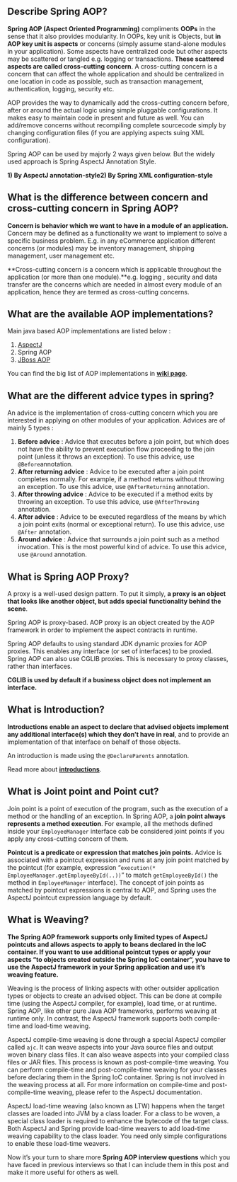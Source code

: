 ## Describe Spring AOP?

**Spring AOP (Aspect Oriented Programming)** compliments **OOPs** in the sense that it also provides modularity. In OOPs, key unit is Objects, but **in AOP key unit is aspects** or concerns (simply assume stand-alone modules in your application). Some aspects have centralized code but other aspects may be scattered or tangled e.g. logging or transactions. **These scattered aspects are called cross-cutting concern**. A cross-cutting concern is a concern that can affect the whole application and should be centralized in one location in code as possible, such as transaction management, authentication, logging, security etc.

AOP provides the way to dynamically add the cross-cutting concern before, after or around the actual logic using simple pluggable configurations. It makes easy to maintain code in present and future as well. You can add/remove concerns without recompiling complete sourcecode simply by changing configuration files (if you are applying aspects suing XML configuration).

Spring AOP can be used by majorly 2 ways given below. But the widely used approach is Spring AspectJ Annotation Style.

**1) By AspectJ annotation-style2) By Spring XML configuration-style**



## What is the difference between concern and cross-cutting concern in Spring AOP?

**Concern is behavior which we want to have in a module of an application.** Concern may be defined as a functionality we want to implement to solve a specific business problem. E.g. in any eCommerce application different concerns (or modules) may be inventory management, shipping management, user management etc.

**Cross-cutting concern is a concern which is applicable throughout the application (or more than one module).**e.g. logging , security and data transfer are the concerns which are needed in almost every module of an application, hence they are termed as cross-cutting concerns.



## What are the available AOP implementations?

Main java based AOP implementations are listed below :

1. [AspectJ](https://eclipse.org/aspectj/)
2. Spring AOP
3. [JBoss AOP](http://jbossaop.jboss.org/)

You can find the big list of AOP implementations in [**wiki page**](https://en.wikipedia.org/wiki/Aspect-oriented_programming#Implementations).



## What are the different advice types in spring?

An advice is the implementation of cross-cutting concern which you are interested in applying on other modules of your application. Advices are of mainly 5 types :

1. **Before advice** : Advice that executes before a join point, but which does not have the ability to prevent execution flow proceeding to the join point (unless it throws an exception). To use this advice, use `@Before`annotation.
2. **After returning advice** : Advice to be executed after a join point completes normally. For example, if a method returns without throwing an exception. To use this advice, use `@AfterReturning` annotation.
3. **After throwing advice** : Advice to be executed if a method exits by throwing an exception. To use this advice, use `@AfterThrowing` annotation.
4. **After advice** : Advice to be executed regardless of the means by which a join point exits (normal or exceptional return). To use this advice, use `@After` annotation.
5. **Around advice** : Advice that surrounds a join point such as a method invocation. This is the most powerful kind of advice. To use this advice, use `@Around` annotation.



## What is Spring AOP Proxy?

A proxy is a well-used design pattern. To put it simply, **a proxy is an object that looks like another object, but adds special functionality behind the scene**.

Spring AOP is proxy-based. AOP proxy is an object created by the AOP framework in order to implement the aspect contracts in runtime.

Spring AOP defaults to using standard JDK dynamic proxies for AOP proxies. This enables any interface (or set of interfaces) to be proxied. Spring AOP can also use CGLIB proxies. This is necessary to proxy classes, rather than interfaces.

**CGLIB is used by default if a business object does not implement an interface.**



## What is Introduction?

**Introductions enable an aspect to declare that advised objects implement any additional interface(s) which they don’t have in real**, and to provide an implementation of that interface on behalf of those objects.

An introduction is made using the `@DeclareParents` annotation.

Read more about [**introductions**](https://docs.spring.io/spring/docs/current/spring-framework-reference/html/aop.html#aop-introductions).



## What is Joint point and Point cut?

Join point is a point of execution of the program, such as the execution of a method or the handling of an exception. In Spring AOP, a **join point always represents a method execution**. For example, all the methods defined inside your `EmployeeManager` interface cab be considered joint points if you apply any cross-cutting concern of them.

**Pointcut is a predicate or expression that matches join points.** Advice is associated with a pointcut expression and runs at any join point matched by the pointcut (for example, expression “`execution(* EmployeeManager.getEmployeeById(..))`” to match `getEmployeeById()` the method in `EmployeeManager` interface). The concept of join points as matched by pointcut expressions is central to AOP, and Spring uses the AspectJ pointcut expression language by default.



## What is Weaving?

**The Spring AOP framework supports only limited types of AspectJ pointcuts and allows aspects to apply to beans declared in the IoC container. If you want to use additional pointcut types or apply your aspects “to objects created outside the Spring IoC container“, you have to use the AspectJ framework in your Spring application and use it’s weaving feature.**

Weaving is the process of linking aspects with other outsider application types or objects to create an advised object. This can be done at compile time (using the AspectJ compiler, for example), load time, or at runtime. Spring AOP, like other pure Java AOP frameworks, performs weaving at runtime only. In contrast, the AspectJ framework supports both compile-time and load-time weaving.

AspectJ compile-time weaving is done through a special AspectJ compiler called `ajc`. It can weave aspects into your Java source files and output woven binary class files. It can also weave aspects into your compiled class files or JAR files. This process is known as post-compile-time weaving. You can perform compile-time and post-compile-time weaving for your classes before declaring them in the Spring IoC container. Spring is not involved in the weaving process at all. For more information on compile-time and post-compile-time weaving, please refer to the AspectJ documentation.

AspectJ load-time weaving (also known as LTW) happens when the target classes are loaded into JVM by a class loader. For a class to be woven, a special class loader is required to enhance the bytecode of the target class. Both AspectJ and Spring provide load-time weavers to add load-time weaving capability to the class loader. You need only simple configurations to enable these load-time weavers.

Now it’s your turn to share more **Spring AOP interview questions** which you have faced in previous interviews so that I can include them in this post and make it more useful for others as well.

